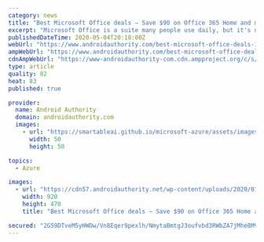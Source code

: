 ```yaml
---
category: news
title: "Best Microsoft Office deals — Save $90 on Office 365 Home and more!"
excerpt: "Microsoft Office is a suite many people use daily, but it's not free. Here are the best Microsoft Office deals right now."
publishedDateTime: 2020-05-04T20:18:00Z
webUrl: "https://www.androidauthority.com/best-microsoft-office-deals-1114096/"
ampWebUrl: "https://www.androidauthority.com/best-microsoft-office-deals-1114096/amp/"
cdnAmpWebUrl: "https://www-androidauthority-com.cdn.ampproject.org/c/s/www.androidauthority.com/best-microsoft-office-deals-1114096/amp/"
type: article
quality: 82
heat: 83
published: true

provider:
  name: Android Authority
  domain: androidauthority.com
  images:
    - url: "https://smartableai.github.io/microsoft-azure/assets/images/organizations/androidauthority.com-50x50.jpg"
      width: 50
      height: 50

topics:
  - Azure

images:
  - url: "https://cdn57.androidauthority.net/wp-content/uploads/2020/01/Hands-Typing-Coding-Laptop-920x470.jpg"
    width: 920
    height: 470
    title: "Best Microsoft Office deals — Save $90 on Office 365 Home and more!"

secured: "2G59DTveM5yHWDw/Vn8Eqer9pexlh/NmytaBmtgJ3oufvbd3RWbZA7jMhe8MVlDiiLsNuZKtvkMyZDZ5ZX7Q7/eeWE7dg3njDWpRsttBnG1mH2mru3Df6RDUIKCMQVEukiHQYg9FCSUVC9UXFeVrps5S6IeZo7carAD5y2cGA+HIS7IJTZnZAvC4qUXFKQPofmonmHSi/sXgWLyQHYtzUVenk/V+gUBrUKOUw8MFPVfU7cIRI+EHZ9CDfIasKLsSMM20kLKIxpHt/LYAm63re77TANbuuVnZythprpKsqaKsts+sUfgB+3xVCBUhud+g;1mUt/ELzt20cO6SMTqnDyg=="
---
```


